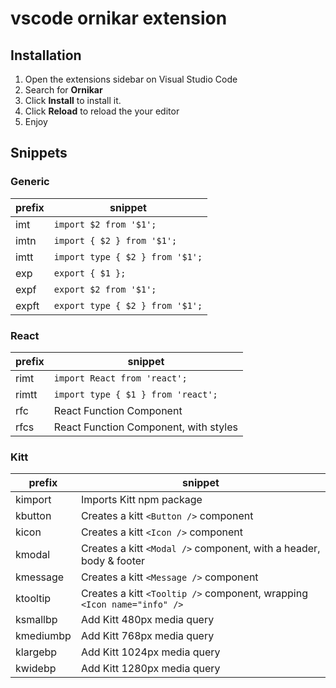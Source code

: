 # vscode ornikar extension

## Installation

1.  Open the extensions sidebar on Visual Studio Code
2.  Search for **Ornikar**
3.  Click **Install** to install it.
4.  Click **Reload** to reload the your editor
5.  Enjoy

## Snippets

### Generic

| prefix | snippet                         |
| ------ | ------------------------------- |
| imt    | `import $2 from '$1';`          |
| imtn   | `import { $2 } from '$1';`      |
| imtt   | `import type { $2 } from '$1';` |
| exp    | `export { $1 };`                |
| expf   | `export $2 from '$1';`          |
| expft  | `export type { $2 } from '$1';` |

### React

| prefix | snippet                               |
| ------ | ------------------------------------- |
| rimt   | `import React from 'react';`          |
| rimtt  | `import type { $1 } from 'react';`    |
| rfc    | React Function Component              |
| rfcs   | React Function Component, with styles |

### Kitt

| prefix    | snippet                                                                 |
| --------- | ----------------------------------------------------------------------- |
| kimport   | Imports Kitt npm package                                                |
| kbutton   | Creates a kitt `<Button />` component                                   |
| kicon     | Creates a kitt `<Icon />` component                                     |
| kmodal    | Creates a kitt `<Modal />` component, with a header, body & footer      |
| kmessage  | Creates a kitt `<Message />` component                                  |
| ktooltip  | Creates a kitt `<Tooltip />` component, wrapping `<Icon name="info" />` |
| ksmallbp  | Add Kitt 480px media query                                              |
| kmediumbp | Add Kitt 768px media query                                              |
| klargebp  | Add Kitt 1024px media query                                             |
| kwidebp   | Add Kitt 1280px media query                                             |
